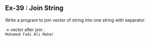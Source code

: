 ## Ex-39 : Join String  
Write a program to join vector of string into one string with separator.  

-> vector after join :  
`Mohamed Fadi Ali Maher`  

